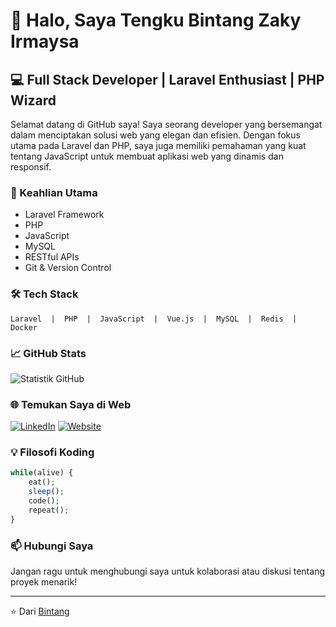 # 👋 Halo, Saya Tengku Bintang Zaky Irmaysa

## 💻 Full Stack Developer | Laravel Enthusiast | PHP Wizard

Selamat datang di GitHub saya! Saya seorang developer yang bersemangat dalam menciptakan solusi web yang elegan dan efisien. Dengan fokus utama pada Laravel dan PHP, saya juga memiliki pemahaman yang kuat tentang JavaScript untuk membuat aplikasi web yang dinamis dan responsif.

### 🚀 Keahlian Utama

- Laravel Framework
- PHP
- JavaScript
- MySQL
- RESTful APIs
- Git & Version Control

### 🛠️ Tech Stack

```
Laravel  |  PHP  |  JavaScript  |  Vue.js  |  MySQL  |  Redis  |  Docker
```
### 📈 GitHub Stats

![Statistik GitHub](https://github-readme-stats.vercel.app/api?username=zeondev19_anda&show_icons=true&theme=radical)

### 🌐 Temukan Saya di Web

[![LinkedIn](https://img.shields.io/badge/LinkedIn-0077B5?style=for-the-badge&logo=linkedin&logoColor=white)](https://www.linkedin.com/in/tengku-bintang-zaky-irmaysa/)
[![Website](https://img.shields.io/badge/Website-FF7139?style=for-the-badge&logo=Firefox-Browser&logoColor=white)](link_ke_website_anda)

### 💡 Filosofi Koding

```php
while(alive) {
    eat();
    sleep();
    code();
    repeat();
}
```

### 📫 Hubungi Saya

Jangan ragu untuk menghubungi saya untuk kolaborasi atau diskusi tentang proyek menarik!

---

⭐️ Dari [Bintang](https://github.com/zeondev19)
